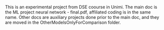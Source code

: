 This is an experimental project from DSE coourse in Unimi.
The main doc is the ML project neural network - final.pdf, affiliated coding is in the same name.
Other docs are auxiliary projects done prior to the main doc, and they are moved in the OtherModelsOnlyForComparison folder.
